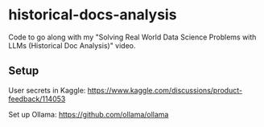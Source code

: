 # historical-docs-analysis
Code to go along with my "Solving Real World Data Science Problems with LLMs (Historical Doc Analysis)" video.

## Setup
User secrets in Kaggle: https://www.kaggle.com/discussions/product-feedback/114053

Set up Ollama: https://github.com/ollama/ollama